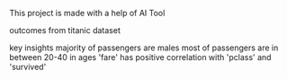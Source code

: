 This project is made with a help of AI Tool

outcomes from titanic dataset

key insights
 majority of passengers are males
 most of passengers are in between 20-40 in ages
'fare' has positive correlation with 'pclass' and 'survived'
